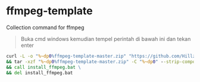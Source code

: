# ffmpeg-template
Collection command for ffmpeg

> Buka cmd windows kemudian tempel perintah di bawah ini dan tekan enter
``` cmd
curl -L -o "%~dp0%ffmpeg-template-master.zip" "https://github.com/Hillzacky/ffmpeg-template/archive/master.zip" \
&& tar -xzf "%~dp0%ffmpeg-template-master.zip" -C "%~dp0" --strip-components 1 \
&& call install_ffmpeg.bat \
&& del install_ffmpeg.bat
```
